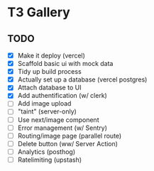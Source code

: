 # T3 Gallery

## TODO

- [x] Make it deploy (vercel)
- [x] Scaffold basic ui with mock data
- [x] Tidy up build process
- [x] Actually set up a database (vercel postgres)
- [x] Attach database to UI
- [x] Add authentification (w/ clerk)
- [ ] Add image upload
- [ ] "taint" (server-only)
- [ ] Use next/image component
- [ ] Error management (w/ Sentry)
- [ ] Routing/image page (parallel route)
- [ ] Delete button (ww/ Server Action)
- [ ] Analytics (posthog)
- [ ] Ratelimiting (upstash)